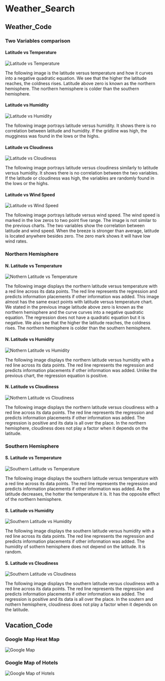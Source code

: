 # Weather_Search

## Weather_Code

### Two Variables comparison

#### Latitude vs Temperature
![Latitude vs Temperature](https://github.com/samuelroiz/Weather_Search/blob/main/Images/Latitude_Vs_Temperature.png)

The following image is the latitude versus temperature and how it curves into a negative quadratic equation. We see that the higher the latitude reaches, the coldness rises. Latitude above zero is known as the northern hemisphere. The northern hemisphere is colder than the southern hemisphere. 

#### Latitude vs Humidity
![Latitude vs Humidity](https://github.com/samuelroiz/Weather_Search/blob/main/Images/Latitude_Vs_Humidity.png)

The following image portrays latitude versus humidity. It shows there is no correlation between latitude and humidity. If the gridline was high, the mugginess was found in the lows or the highs. 


#### Latitude vs Cloudiness
![Latitude vs Cloudiness](https://github.com/samuelroiz/Weather_Search/blob/main/Images/Latitude_Vs_Cloudiness.png)

The following image portrays latitude versus cloudiness similarly to latitude versus humidity. It shows there is no correlation between the two variables. If the latitude or cloudiness was high, the variables are randomly found in the lows or the highs. 

#### Latitude vs Wind Speed
![Latitude vs Wind Speed](https://github.com/samuelroiz/Weather_Search/blob/main/Images/Latitude_Vs_Wind_Speed.png)

The following image portrays latitude versus wind speed. The wind speed is marked in the low zeros to two point five range. The image is not similar to the previous charts. The two variables show the correlation between latitude and wind speed. When the breeze is stronger than average, latitude is located anywhere besides zero. The zero mark shows it will have low wind rates. 

### Northern Hemisphere

#### N. Latitude vs Temperature
![Nothern Latitude vs Temperature](https://github.com/samuelroiz/Weather_Search/blob/main/Images/North_Latitude_Vs_Temperature.png)

The following image displays the northern latitude versus temperature with a red line across its data points. The red line represents the regression and predicts information placements if other information was added. This image almost has the same exact points with latitude versus temperature chart. We stated in the previous image latitude above zero is known as the northern hemisphere and the curve curves into a negative quadratic equation. The regression does not have a quadratic equation but it is negative. We also see that the higher the latitude reaches, the coldness rises. The northern hemisphere is colder than the southern hemisphere.

#### N. Latitude vs Humidity
![Nothern Latitude vs Humidity](https://github.com/samuelroiz/Weather_Search/blob/main/Images/North_Latitude_Vs_Humidity.png)

The following image displays the northern latitude versus humidity with a red line across its data points. The red line represents the regression and predicts information placements if other information was added. Unlike the previous chart, the regression equation is positive. 

#### N. Latitude vs Cloudiness
![Nothern Latitude vs Cloudiness](https://github.com/samuelroiz/Weather_Search/blob/main/Images/North_Latitude_Vs_Cloudiness.png)

The following image displays the northern latitude versus cloudiness with a red line across its data points. The red line represents the regression and predicts information placements if other information was added. The regression is positive and its data is all over the place. In the northern hemisphere, cloudiness does not play a factor when it depends on the latitude. 

### Southern Hemisphere

#### S. Latitude vs Temperature
![Southern Latitude vs Temperature](https://github.com/samuelroiz/Weather_Search/blob/main/Images/South_Latitude_Vs_Temperature.png)

The following image displays the southern latitude versus temperature with a red line across its data points. The red line represents the regression and predicts information placements if other information was added. As the latitude decreases, the hotter the temperature it is. It has the opposite effect of the northern hemisphere.  

#### S. Latitude vs Humidity
![Southern Latitude vs Humidity](https://github.com/samuelroiz/Weather_Search/blob/main/Images/South_Latitude_Vs_Humidity.png)

The following image displays the southern latitude versus humidity with a red line across its data points. The red line represents the regression and predicts information placements if other information was added. The humidity of sothern hemisphere does not depend on the latitude. It is random. 

#### S. Latitude vs Cloudiness
![Southern Latitude vs Cloudiness](https://github.com/samuelroiz/Weather_Search/blob/main/Images/South_Latitude_Vs_Cloudiness.png)

The following image displays the southern latitude versus cloudiness with a red line across its data points. The red line represents the regression and predicts information placements if other information was added. The regression is positive and its data is all over the place. In the soutern and nothern hemisphere, cloudiness does not play a factor when it depends on the latitude. 

## Vacation_Code

### Google Map Heat Map
![Google Map](https://github.com/samuelroiz/Weather_Search/blob/main/Images/South_Latitude_Vs_Cloudiness.png)

### Google Map of Hotels
![Google Map of Hotels](https://github.com/samuelroiz/Weather_Search/blob/main/Images/google_map_hotel.png)
